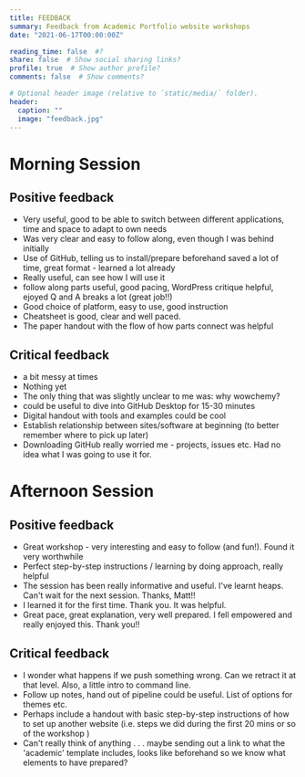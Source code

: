 ```yaml
---
title: FEEDBACK
summary: Feedback from Academic Portfolio website workshops 
date: "2021-06-17T00:00:00Z"

reading_time: false  #?
share: false  # Show social sharing links?
profile: true  # Show author profile?
comments: false  # Show comments?

# Optional header image (relative to `static/media/` folder).
header:
  caption: ""
  image: "feedback.jpg"
---
```

# Morning Session

## Positive feedback
- Very useful, good to be able to switch between different applications, time and space to adapt to own needs
- Was very clear and easy to follow along, even though I was behind initially
- Use of GitHub, telling us to install/prepare beforehand saved a lot of time, great format - learned a lot already
- Really useful, can see how I will use it
- follow along parts useful, good pacing, WordPress critique helpful, ejoyed Q and A breaks a lot (great job!!)
- Good choice of platform, easy to use, good instruction
- Cheatsheet is good, clear and well paced.
- The paper handout with the flow of how parts connect was helpful

## Critical feedback
- a bit messy at times
- Nothing yet 
- The only thing that was slightly unclear to me was: why wowchemy? 
- could be useful to dive into GitHub Desktop for 15-30 minutes
- Digital handout with tools and examples could be cool
- Establish relationship between sites/software at beginning (to better remember where to pick up later)
- Downloading GitHub really worried me - projects, issues etc. Had no idea what I was going to use it for.

# Afternoon Session

## Positive feedback
- Great workshop - very interesting and easy to follow (and fun!). Found it very worthwhile
- Perfect step-by-step instructions / learning by doing approach, really helpful
- The session has been really informative and useful. I've learnt heaps. Can't wait for the next session. Thanks, Matt!!
- I learned it for the first time. Thank you. It was helpful.
- Great pace, great explanation, very well prepared. I fell empowered and really enjoyed this. Thank you!!

## Critical feedback
- I wonder what happens if we push something wrong. Can we retract it at that level. Also, a little intro to command line.
- Follow up notes, hand out of pipeline could be useful. List of options for themes etc. 
- Perhaps include a handout with basic step-by-step instructions of how to set up another website (i.e. steps we did during the first 20 mins or so of the workshop )
- Can't really think of anything . . . maybe sending out a link to what the 'academic' template includes, looks like beforehand so we know what elements to have prepared? 






